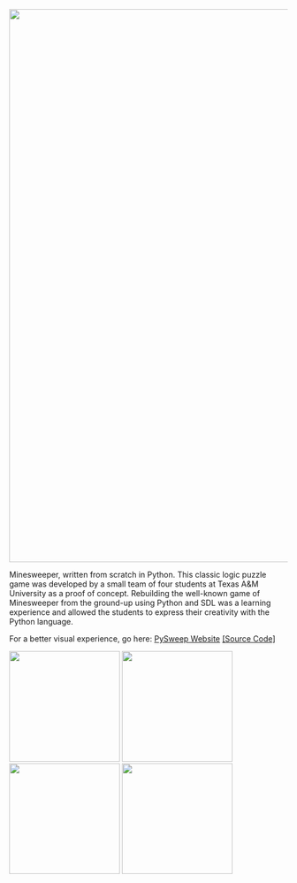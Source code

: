 <img src="https://user-images.githubusercontent.com/96705270/183568894-04a7b689-a92a-43ca-bdfd-b13d76028534.png" width="1000" />

Minesweeper, written from scratch in Python. This classic logic puzzle game was developed by a small team of four students at Texas A&M University as a proof of concept. Rebuilding the well-known game of Minesweeper from the ground-up using Python and SDL was a learning experience and allowed the students to express their creativity with the Python language.

For a better visual experience, go here: [PySweep Website](https://pysweep.web.app/) [[Source Code]](https://github.com/seanhlewis/minesweeper-website)  

<img src="https://user-images.githubusercontent.com/96705270/183570362-cf670875-2af0-4152-876a-2a4ef396f23c.png" width="200" /> <img src="https://user-images.githubusercontent.com/96705270/183570368-2aa52adc-a6a5-43fd-90b1-e8092daca058.png" width="200" /> <img src="https://user-images.githubusercontent.com/96705270/183570373-c97eadff-644a-4574-9e0d-af2ecd61628c.png" width="200" /> <img src="https://user-images.githubusercontent.com/96705270/183570376-471e9019-91e4-4df0-a37f-3783f3c08063.png" width="200" />
